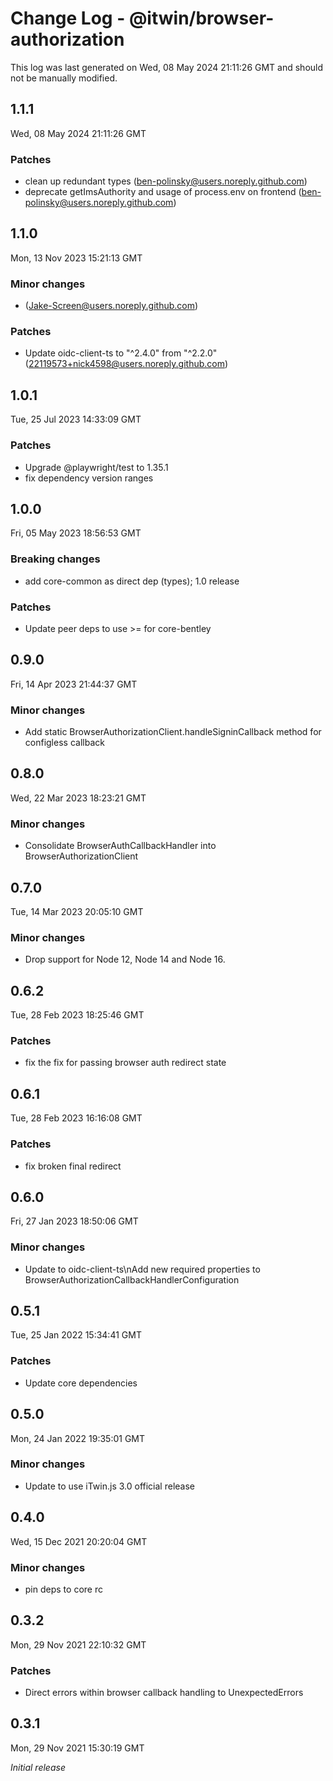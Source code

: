 # Change Log - @itwin/browser-authorization

This log was last generated on Wed, 08 May 2024 21:11:26 GMT and should not be manually modified.

<!-- Start content -->

## 1.1.1

Wed, 08 May 2024 21:11:26 GMT

### Patches

- clean up redundant types (ben-polinsky@users.noreply.github.com)
- deprecate getImsAuthority and usage of process.env on frontend (ben-polinsky@users.noreply.github.com)

## 1.1.0

Mon, 13 Nov 2023 15:21:13 GMT

### Minor changes

-  (Jake-Screen@users.noreply.github.com)

### Patches

- Update oidc-client-ts to "^2.4.0" from "^2.2.0" (22119573+nick4598@users.noreply.github.com)

## 1.0.1
Tue, 25 Jul 2023 14:33:09 GMT

### Patches

- Upgrade @playwright/test to 1.35.1
- fix dependency version ranges

## 1.0.0
Fri, 05 May 2023 18:56:53 GMT

### Breaking changes

- add core-common as direct dep (types); 1.0 release

### Patches

- Update peer deps to use >= for core-bentley

## 0.9.0
Fri, 14 Apr 2023 21:44:37 GMT

### Minor changes

- Add static BrowserAuthorizationClient.handleSigninCallback method for configless callback

## 0.8.0
Wed, 22 Mar 2023 18:23:21 GMT

### Minor changes

- Consolidate BrowserAuthCallbackHandler into BrowserAuthorizationClient

## 0.7.0
Tue, 14 Mar 2023 20:05:10 GMT

### Minor changes

- Drop support for Node 12, Node 14 and Node 16.

## 0.6.2
Tue, 28 Feb 2023 18:25:46 GMT

### Patches

- fix the fix for passing browser auth redirect state

## 0.6.1
Tue, 28 Feb 2023 16:16:08 GMT

### Patches

- fix broken final redirect

## 0.6.0
Fri, 27 Jan 2023 18:50:06 GMT

### Minor changes

- Update to oidc-client-ts\nAdd new required properties to BrowserAuthorizationCallbackHandlerConfiguration

## 0.5.1
Tue, 25 Jan 2022 15:34:41 GMT

### Patches

- Update core dependencies

## 0.5.0
Mon, 24 Jan 2022 19:35:01 GMT

### Minor changes

- Update to use iTwin.js 3.0 official release

## 0.4.0
Wed, 15 Dec 2021 20:20:04 GMT

### Minor changes

- pin deps to core rc

## 0.3.2
Mon, 29 Nov 2021 22:10:32 GMT

### Patches

- Direct errors within browser callback handling to UnexpectedErrors

## 0.3.1
Mon, 29 Nov 2021 15:30:19 GMT

_Initial release_
